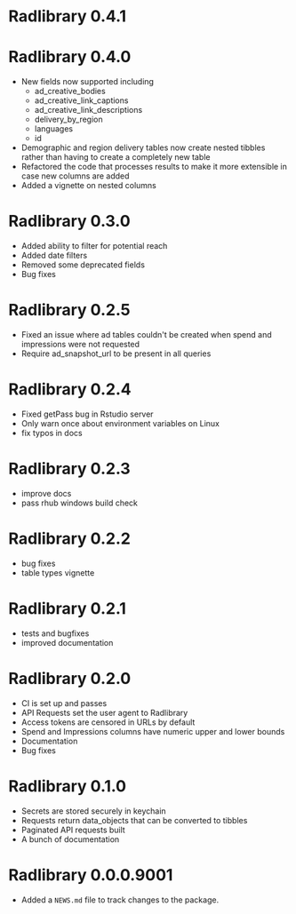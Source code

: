 # Radlibrary 0.4.1

# Radlibrary 0.4.0
* New fields now supported including
  - ad_creative_bodies
  - ad_creative_link_captions
  - ad_creative_link_descriptions
  - delivery_by_region
  - languages
  - id
* Demographic and region delivery tables now create nested tibbles rather than having to create a completely new table
* Refactored the code that processes results to make it more extensible in case new columns are added
* Added a vignette on nested columns

# Radlibrary 0.3.0
* Added ability to filter for potential reach
* Added date filters
* Removed some deprecated fields
* Bug fixes

# Radlibrary 0.2.5
* Fixed an issue where ad tables couldn't be created when spend and impressions
were not requested
* Require ad_snapshot_url to be present in all queries

# Radlibrary 0.2.4
* Fixed getPass bug in Rstudio server
* Only warn once about environment variables on Linux
* fix typos in docs

# Radlibrary 0.2.3
* improve docs
* pass rhub windows build check

# Radlibrary 0.2.2
* bug fixes
* table types vignette

# Radlibrary 0.2.1
* tests and bugfixes
* improved documentation

# Radlibrary 0.2.0
* CI is set up and passes
* API Requests set the user agent to Radlibrary
* Access tokens are censored in URLs by default
* Spend and Impressions columns have numeric upper and lower bounds
* Documentation
* Bug fixes

# Radlibrary 0.1.0
* Secrets are stored securely in keychain
* Requests return data_objects that can be converted to tibbles
* Paginated API requests built
* A bunch of documentation

# Radlibrary 0.0.0.9001

* Added a `NEWS.md` file to track changes to the package.
